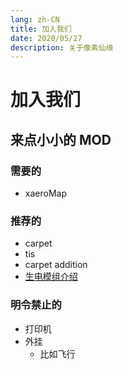 ```yaml
---
lang: zh-CN
title: 加入我们
date: 2020/05/27
description: 关于像素仙缘
---
```

# 加入我们

## 来点小小的 MOD

### 需要的

* xaeroMap

### 推荐的

* carpet
* tis
* carpet addition
* [生电模组介绍](/docs/wiki/生电模组介绍.md)

### 明令禁止的

* 打印机
* 外挂
  * 比如飞行
